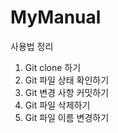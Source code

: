 MyManual
========

사용법 정리
1. Git clone 하기
2. Git 파일 상태 확인하기 
3. Git 변경 사항 커밋하기 
4. Git 파일 삭제하기 
5. Git 파일 이름 변경하기 

